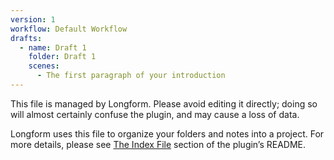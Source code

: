 ```yaml
---
version: 1
workflow: Default Workflow
drafts:
  - name: Draft 1
    folder: Draft 1
    scenes:
      - The first paragraph of your introduction
---
```



This file is managed by Longform. Please avoid editing it directly; doing so will almost certainly confuse the plugin, and may cause a loss of data.

Longform uses this file to organize your folders and notes into a project. For more details, please see [The Index File](https://github.com/kevboh/longform#the-index-file) section of the plugin’s README.

